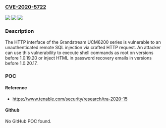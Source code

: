### [CVE-2020-5722](https://cve.mitre.org/cgi-bin/cvename.cgi?name=CVE-2020-5722)
![](https://img.shields.io/static/v1?label=Product&message=Grandstream%20UCM6200%20Series&color=blue)
![](https://img.shields.io/static/v1?label=Version&message=n%2Fa&color=blue)
![](https://img.shields.io/static/v1?label=Vulnerability&message=SQL%20Injection%2C%20HTML%20Injection&color=brighgreen)

### Description

The HTTP interface of the Grandstream UCM6200 series is vulnerable to an unauthenticated remote SQL injection via crafted HTTP request. An attacker can use this vulnerability to execute shell commands as root on versions before 1.0.19.20 or inject HTML in password recovery emails in versions before 1.0.20.17.

### POC

#### Reference
- https://www.tenable.com/security/research/tra-2020-15

#### Github
No GitHub POC found.

